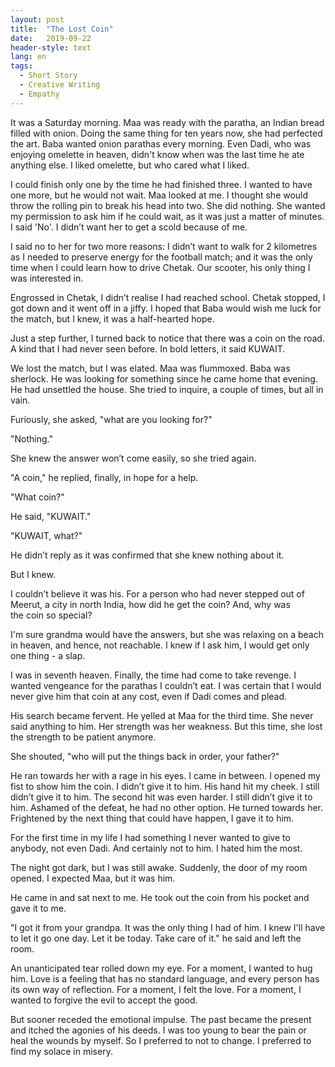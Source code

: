 ```yaml
---
layout: post
title:  "The Lost Coin"
date:   2019-09-22
header-style: text
lang: en
tags:
  - Short Story
  - Creative Writing
  - Empathy
---
```

It was a Saturday morning. Maa was ready with the paratha, an Indian bread filled with onion. Doing the same thing for ten years now, she had perfected the art. Baba wanted onion parathas every morning. Even Dadi, who was enjoying omelette in heaven, didn't know when was the last time he ate anything else. I liked omelette, but who cared what I liked.

I could finish only one by the time he had finished three. I wanted to have one more, but he would not wait. Maa looked at me. I thought she would throw the rolling pin to break his head into two. She did nothing. She wanted my permission to ask him if he could wait, as it was just a matter of minutes. I said 'No'. I didn’t want her to get a scold because of me.

I said no to her for two more reasons: I didn’t want to walk for 2 kilometres as I needed to preserve energy for the football match; and it was the only time when I could learn how to drive Chetak. Our scooter, his only thing I was interested in.

Engrossed in Chetak, I didn’t realise I had reached school. Chetak stopped, I got down and it went off in a jiffy. I hoped that Baba would wish me luck for the match, but I knew, it was a half-hearted hope.

Just a step further, I turned back to notice that there was a coin on the road. A kind that I had never seen before. In bold letters, it said KUWAIT.

We lost the match, but I was elated. Maa was flummoxed. Baba was sherlock. He was looking for something since he came home that evening. He had unsettled the house. She tried to inquire, a couple of times, but all in vain. 

Furiously, she asked, "what are you looking for?"

"Nothing."

She knew the answer won’t come easily, so she tried again.

"A coin," he replied, finally, in hope for a help.

"What coin?"

He said, "KUWAIT."

"KUWAIT, what?"

He didn’t reply as it was confirmed that she knew nothing about it.

But I knew.

I couldn’t believe it was his. For a person who had never stepped out of Meerut, a city in north India, how did he get the coin? And, why was the coin so special? 

I'm sure grandma would have the answers, but she was relaxing on a beach in heaven, and hence, not reachable. I knew if I ask him, I would get only one thing - a slap.

I was in seventh heaven. Finally, the time had come to take revenge. I wanted vengeance for the parathas I couldn’t eat. I was certain that I would never give him that coin at any cost, even if Dadi comes and plead.  

His search became fervent. He yelled at Maa for the third time. She never said anything to him. Her strength was her weakness. But this time, she lost the strength to be patient anymore.

She shouted, "who will put the things back in order, your father?"

He ran towards her with a rage in his eyes. I came in between. I opened my fist to show him the coin. I didn’t give it to him. His hand hit my cheek. I still didn’t give it to him. The second hit was even harder. I still didn’t give it to him. Ashamed of the defeat, he had no other option. He turned towards her. Frightened by the next thing that could have happen, I gave it to him. 

For the first time in my life I had something I never wanted to give to anybody, not even Dadi. And certainly not to him. I hated him the most.

The night got dark, but I was still awake. Suddenly, the door of my room opened. I expected Maa, but it was him. 

He came in and sat next to me. He took out the coin from his pocket and gave it to me.

"I got it from your grandpa. It was the only thing I had of him. I knew I'll have to let it go one day. Let it be today. Take care of it." he said and left the room.

An unanticipated tear rolled down my eye. For a moment, I wanted to hug him. Love is a feeling that has no standard language, and every person has its own way of reflection. For a moment, I felt the love. For a moment, I wanted to forgive the evil to accept the good.

But sooner receded the emotional impulse. The past became the present and itched the agonies of his deeds. I was too young to bear the pain or heal the wounds by myself. So I preferred to not to change. I preferred to find my solace in misery. 
